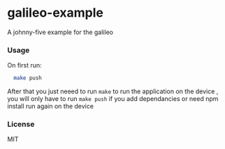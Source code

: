 galileo-example
===============

A johnny-five example for the galileo

### Usage

On first run:
  ```bash
    make push
  ```
After that you just neeed to run `make` to run the application on the device , you will only have to run `make push` if you add dependancies or need npm install run again on the device

### License 
MIT
